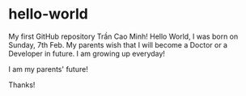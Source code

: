 # hello-world
My first GitHub repository
Trần Cao Minh!
Hello World, I was born on Sunday, 7th Feb. My parents wish that I will become a Doctor or a Developer in future.
I am growing up everyday!

I am my parents' future!

Thanks!
